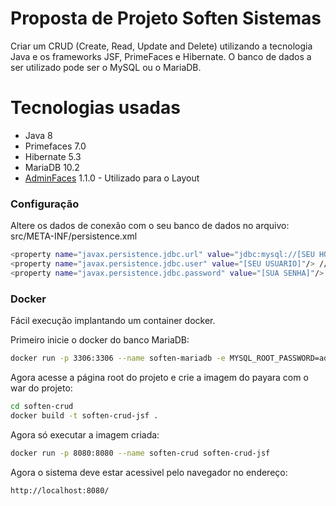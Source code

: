 # Proposta de Projeto Soften Sistemas

 Criar um CRUD (Create, Read, Update and Delete) utilizando a tecnologia
Java e os frameworks JSF, PrimeFaces e Hibernate. O banco de dados a ser
utilizado pode ser o MySQL ou o MariaDB.
  
# Tecnologias usadas
  - Java 8
  - Primefaces 7.0
  - Hibernate 5.3 
  - MariaDB 10.2
  - [AdminFaces] 1.1.0 - Utilizado para o Layout
 

### Configuração

Altere os dados de conexão com o seu banco de dados no arquivo: src/META-INF/persistence.xml 
 ```sh
<property name="javax.persistence.jdbc.url" value="jdbc:mysql://[SEU HOST]/softenbd"/> 
<property name="javax.persistence.jdbc.user" value="[SEU USUARIO]"/> //
<property name="javax.persistence.jdbc.password" value="[SUA SENHA]"/>
```
 
### Docker
Fácil execução implantando um container docker.

Primeiro inicie o docker do banco MariaDB:
```sh
docker run -p 3306:3306 --name soften-mariadb -e MYSQL_ROOT_PASSWORD=admin -e MYSQL_DATABASE=softenbd -d mariadb:10.2
```

Agora acesse a página root do projeto e crie a imagem do payara com o war do projeto:
 ```sh
 cd soften-crud
docker build -t soften-crud-jsf .  
```

Agora só executar a imagem criada:
 ```sh
 docker run -p 8080:8080 --name soften-crud soften-crud-jsf
 ```

Agora o sistema deve estar acessivel pelo navegador no endereço:
 ```sh
 http://localhost:8080/
 ```
    

 
   [AdminFaces]: <https://github.com/adminfaces>
 
